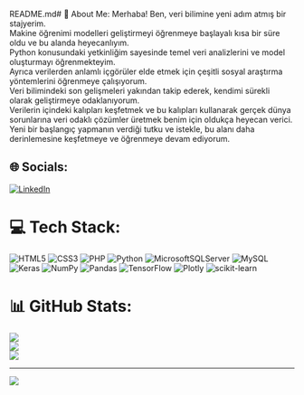 README.md# 💫 About Me:
Merhaba! Ben, veri bilimine yeni adım atmış bir stajyerim. <br>Makine öğrenimi modelleri geliştirmeyi öğrenmeye başlayalı kısa bir süre oldu ve bu alanda heyecanlıyım. <br>Python konusundaki yetkinliğim sayesinde temel veri analizlerini ve model oluşturmayı öğrenmekteyim. <br>Ayrıca verilerden anlamlı içgörüler elde etmek için çeşitli sosyal araştırma yöntemlerini öğrenmeye çalışıyorum. <br>Veri bilimindeki son gelişmeleri yakından takip ederek, kendimi sürekli olarak geliştirmeye odaklanıyorum. <br>Verilerin içindeki kalıpları keşfetmek ve bu kalıpları kullanarak gerçek dünya sorunlarına veri odaklı çözümler üretmek benim için oldukça heyecan verici. <br>Yeni bir başlangıç yapmanın verdiği tutku ve istekle, bu alanı daha derinlemesine keşfetmeye ve öğrenmeye devam ediyorum.


## 🌐 Socials:
[![LinkedIn](https://img.shields.io/badge/LinkedIn-%230077B5.svg?logo=linkedin&logoColor=white)](https://linkedin.com/in/https://www.linkedin.com/in/talha-pamukcu-9aa66b251/) 

# 💻 Tech Stack:
![HTML5](https://img.shields.io/badge/html5-%23E34F26.svg?style=for-the-badge&logo=html5&logoColor=white) ![CSS3](https://img.shields.io/badge/css3-%231572B6.svg?style=for-the-badge&logo=css3&logoColor=white) ![PHP](https://img.shields.io/badge/php-%23777BB4.svg?style=for-the-badge&logo=php&logoColor=white) ![Python](https://img.shields.io/badge/python-3670A0?style=for-the-badge&logo=python&logoColor=ffdd54) ![MicrosoftSQLServer](https://img.shields.io/badge/Microsoft%20SQL%20Sever-CC2927?style=for-the-badge&logo=microsoft%20sql%20server&logoColor=white) ![MySQL](https://img.shields.io/badge/mysql-%2300f.svg?style=for-the-badge&logo=mysql&logoColor=white) ![Keras](https://img.shields.io/badge/Keras-%23D00000.svg?style=for-the-badge&logo=Keras&logoColor=white) ![NumPy](https://img.shields.io/badge/numpy-%23013243.svg?style=for-the-badge&logo=numpy&logoColor=white) ![Pandas](https://img.shields.io/badge/pandas-%23150458.svg?style=for-the-badge&logo=pandas&logoColor=white) ![TensorFlow](https://img.shields.io/badge/TensorFlow-%23FF6F00.svg?style=for-the-badge&logo=TensorFlow&logoColor=white) ![Plotly](https://img.shields.io/badge/Plotly-%233F4F75.svg?style=for-the-badge&logo=plotly&logoColor=white) ![scikit-learn](https://img.shields.io/badge/scikit--learn-%23F7931E.svg?style=for-the-badge&logo=scikit-learn&logoColor=white)
# 📊 GitHub Stats:
![](https://github-readme-stats.vercel.app/api?username=PMKC3234&theme=swift&hide_border=true&include_all_commits=false&count_private=false)<br/>
![](https://github-readme-streak-stats.herokuapp.com/?user=PMKC3234&theme=swift&hide_border=true)<br/>
![](https://github-readme-stats.vercel.app/api/top-langs/?username=PMKC3234&theme=swift&hide_border=true&include_all_commits=false&count_private=false&layout=compact)

---
[![](https://visitcount.itsvg.in/api?id=PMKC3234&icon=0&color=0)](https://visitcount.itsvg.in)

<!-- Proudly created with GPRM ( https://gprm.itsvg.in ) -->
